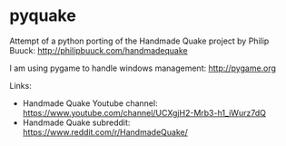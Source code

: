 # pyquake

Attempt of a python porting of the Handmade Quake project by Philip Buuck: http://philipbuuck.com/handmadequake

I am using pygame to handle windows management: http://pygame.org

Links:
* Handmade Quake Youtube channel: https://www.youtube.com/channel/UCXgjH2-Mrb3-h1_iWurz7dQ
* Handmade Quake subreddit: https://www.reddit.com/r/HandmadeQuake/
